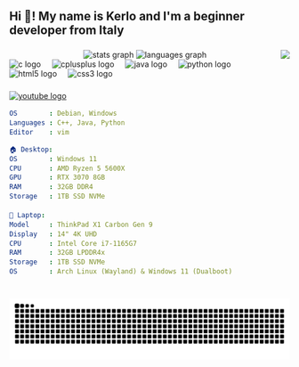 <h2 align="left">Hi 👋! My name is Kerlo and I'm a beginner developer from Italy</h2>

###

<div align="center">
  <img src="https://github-readme-stats.vercel.app/api?username=Kerlooo&hide_title=false&hide_rank=false&show_icons=true&include_all_commits=true&count_private=true&disable_animations=false&theme=dracula&locale=en&hide_border=false" height="150" alt="stats graph"  />
  <img src="https://github-readme-stats.vercel.app/api/top-langs?username=Kerlooo&locale=en&hide_title=false&layout=compact&card_width=320&langs_count=5&theme=dracula&hide_border=false" height="150" alt="languages graph"/>
  <img align="right" height="150" src="https://media.tenor.com/DI7x6eNuoFwAAAAM/smoke-anime.gif"  />
</div>

<div align="left">
  <img src="https://cdn.jsdelivr.net/gh/devicons/devicon/icons/c/c-original.svg" height="30" alt="c logo"  />
  <img width="12" />
  <img src="https://cdn.jsdelivr.net/gh/devicons/devicon/icons/cplusplus/cplusplus-original.svg" height="30" alt="cplusplus logo"  />
  <img width="12" />
  <img src="https://cdn.jsdelivr.net/gh/devicons/devicon/icons/java/java-original.svg" height="30" alt="java logo"  />
  <img width="12" />
  <img src="https://cdn.jsdelivr.net/gh/devicons/devicon/icons/python/python-original.svg" height="30" alt="python logo"  />
  <img width="12" />
  <img src="https://cdn.jsdelivr.net/gh/devicons/devicon/icons/html5/html5-original.svg" height="30" alt="html5 logo"  />
  <img width="12" />
  <img src="https://cdn.jsdelivr.net/gh/devicons/devicon/icons/css3/css3-original.svg" height="30" alt="css3 logo"  />
</div>

###

<div align="left">
  <a href="https://www.youtube.com/@Kerlooo" target="_blank">
    <img src="https://img.shields.io/static/v1?message=Youtube&logo=youtube&label=&color=FF0000&logoColor=white&labelColor=&style=for-the-badge" height="35" alt="youtube logo"  />
  </a>
</div>

```yaml
OS        : Debian, Windows
Languages : C++, Java, Python
Editor    : vim
```
```yaml
🏠 Desktop:
OS        : Windows 11
CPU       : AMD Ryzen 5 5600X
GPU       : RTX 3070 8GB
RAM       : 32GB DDR4
Storage   : 1TB SSD NVMe

💼 Laptop:
Model     : ThinkPad X1 Carbon Gen 9
Display   : 14" 4K UHD
CPU       : Intel Core i7-1165G7
RAM       : 32GB LPDDR4x
Storage   : 1TB SSD NVMe 
OS        : Arch Linux (Wayland) & Windows 11 (Dualboot)
```
###

<br clear="both">

<img src="https://raw.githubusercontent.com/Kerlooo/Kerlooo/output/snake.svg" alt="Snake animation" />

###
